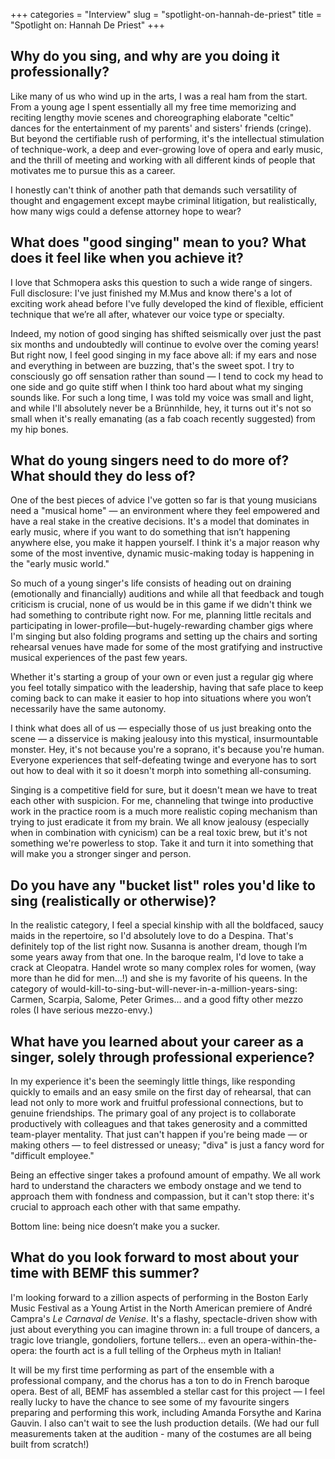 +++
categories = "Interview"
slug = "spotlight-on-hannah-de-priest"
title = "Spotlight on: Hannah De Priest"
+++

## Why do you sing, and why are you doing it professionally?

Like many of us who wind up in the arts, I was a real ham from the start. From a young age I spent essentially all my free time memorizing and reciting lengthy movie scenes and choreographing elaborate "celtic" dances for the entertainment of my parents' and sisters' friends (cringe). But beyond the certifiable rush of performing, it's the intellectual stimulation of technique-work, a deep and ever-growing love of opera and early music, and the thrill of meeting and working with all different kinds of people that motivates me to pursue this as a career. 

I honestly can't think of another path that demands such versatility of thought and engagement except maybe criminal litigation, but realistically, how many wigs could a defense attorney hope to wear?

## What does "good singing" mean to you? What does it feel like when you achieve it?

I love that Schmopera asks this question to such a wide range of singers. Full disclosure: I've just finished my M.Mus and know there's a lot of exciting work ahead before I've fully developed the kind of flexible, efficient technique that we’re all after, whatever our voice type or specialty. 

Indeed, my notion of good singing has shifted seismically over just the past six months and undoubtedly will continue to evolve over the coming years! But right now, I feel good singing in my face above all: if my ears and nose and everything in between are buzzing, that's the sweet spot. I try to consciously go off sensation rather than sound — I tend to cock my head to one side and go quite stiff when I think too hard about what my singing sounds like. For such a long time, I was told my voice was small and light, and while I'll absolutely never be a Brünnhilde, hey, it turns out it's not so small when it's really emanating (as a fab coach recently suggested) from my hip bones.

## What do young singers need to do more of? What should they do less of?

One of the best pieces of advice I've gotten so far is that young musicians need a "musical home" — an environment where they feel empowered and have a real stake in the creative decisions. It's a model that dominates in early music, where if you want to do something that isn’t happening anywhere else, you make it happen yourself. I think it's a major reason why some of the most inventive, dynamic music-making today is happening in the "early music world." 

So much of a young singer's life consists of heading out on draining (emotionally and financially) auditions and while all that feedback and tough criticism is crucial, none of us would be in this game if we didn't think we had something to contribute right now. For me, planning little recitals and participating in lower-profile—but-hugely-rewarding chamber gigs where I'm singing but also folding programs and setting up the chairs and sorting rehearsal venues have made for some of the most gratifying and instructive musical experiences of the past few years. 

Whether it's starting a group of your own or even just a regular gig where you feel totally simpatico with the leadership, having that safe place to keep coming back to can make it easier to hop into situations where you won’t necessarily have the same autonomy.

I think what does all of us — especially those of us just breaking onto the scene — a disservice is making jealousy into this mystical, insurmountable monster. Hey, it's not because you're a soprano, it's because you're human. Everyone experiences that self-defeating twinge and everyone has to sort out how to deal with it so it doesn't morph into something all-consuming. 

Singing is a competitive field for sure, but it doesn't mean we have to treat each other with suspicion. For me, channeling that twinge into productive work in the practice room is a much more realistic coping mechanism than trying to just eradicate it from my brain. We all know jealousy (especially when in combination with cynicism) can be a real toxic brew, but it's not something we're powerless to stop. Take it and turn it into something that will make you a stronger singer and person. 

## Do you have any "bucket list" roles you'd like to sing (realistically or otherwise)?

In the realistic category, I feel a special kinship with all the boldfaced, saucy maids in the repertoire, so I'd absolutely love to do a Despina. That's definitely top of the list right now. Susanna is another dream, though I’m some years away from that one. In the baroque realm, I'd love to take a crack at Cleopatra. Handel wrote so many complex roles for women, (way more than he did for men…!) and she is my favorite of his queens. In the category of would-kill-to-sing-but-will-never-in-a-million-years-sing: Carmen, Scarpia, Salome, Peter Grimes… and a good fifty other mezzo roles (I have serious mezzo-envy.)

## What have you learned about your career as a singer, solely through professional experience?

In my experience it's been the seemingly little things, like responding quickly to emails and an easy smile on the first day of rehearsal, that can lead not only to more work and fruitful professional connections, but to genuine friendships. The primary goal of any project is to collaborate productively with colleagues and that takes generosity and a committed team-player mentality. That just can't happen if you're being made — or making others — to feel distressed or uneasy; "diva" is just a fancy word for "difficult employee." 

Being an effective singer takes a profound amount of empathy. We all work hard to understand the characters we embody onstage and we tend to approach them with fondness and compassion, but it can't stop there: it's crucial to approach each other with that same empathy. 

Bottom line: being nice doesn’t make you a sucker.

## What do you look forward to most about your time with BEMF this summer?

I'm looking forward to a zillion aspects of performing in the Boston Early Music Festival as a Young Artist in the North American premiere of André Campra's *Le Carnaval de Venise*. It's a flashy, spectacle-driven show with just about everything you can imagine thrown in: a full troupe of dancers, a tragic love triangle, gondoliers, fortune tellers… even an opera-within-the-opera: the fourth act is a full telling of the Orpheus myth in Italian! 

It will be my first time performing as part of the ensemble with a professional company, and the chorus has a ton to do in French baroque opera. Best of all, BEMF has assembled a stellar cast for this project — I feel really lucky to have the chance to see some of my favourite singers preparing and performing this work, including Amanda Forsythe and Karina Gauvin. I also can't wait to see the lush production details. (We had our full measurements taken at the audition - many of the costumes are all being built from scratch!) 
